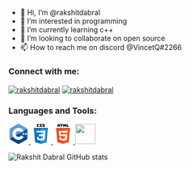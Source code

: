 - 👋 Hi, I’m @rakshitdabral
- 👀 I’m interested in programming
- 🌱 I’m currently learning c++
- 💞️ I’m looking to collaborate on open source
- 📫 How to reach me on discord @VincetQ#2266



<h3 align="left">Connect with me:</h3>
<p align="left">
<a href="https://www.hackerrank.com/rakshitdabral1" target="blank"><img align="center" src="https://raw.githubusercontent.com/rahuldkjain/github-profile-readme-generator/master/src/images/icons/Social/hackerrank.svg" alt="rakshitdabral" height="30" width="40" /></a>
<a href="https://www.leetcode.com/rakshitdabral" target="blank"><img align="center" src="https://raw.githubusercontent.com/rahuldkjain/github-profile-readme-generator/master/src/images/icons/Social/leet-code.svg" alt="rakshitdabral" height="30" width="40" /></a>
</p>


<h3 align="left">Languages and Tools:</h3>
<p align="left"> <a href="https://www.w3schools.com/cpp/" target="_blank" rel="noreferrer"> <img src="https://raw.githubusercontent.com/devicons/devicon/master/icons/cplusplus/cplusplus-original.svg" alt="cplusplus" width="40" height="40"/> </a> <a href="https://www.w3schools.com/css/" target="_blank" rel="noreferrer"> <img src="https://raw.githubusercontent.com/devicons/devicon/master/icons/css3/css3-original-wordmark.svg" alt="css3" width="40" height="40"/> </a> <a href="https://www.w3.org/html/" target="_blank" rel="noreferrer"> <img src="https://raw.githubusercontent.com/devicons/devicon/master/icons/html5/html5-original-wordmark.svg" alt="html5" width="40" height="40"/> </a>
<a href="https://www.w3.org/html/" target="_blank" rel="noreferrer"> 
            <img src="https://cdn.jsdelivr.net/gh/devicons/devicon/icons/visualstudio/visualstudio-plain.svg" width="40" height="40" />
           </a></p>


<!---
rakshitdabral/rakshitdabral is a ✨ special ✨ repository because its `README.md` (this file) appears on your GitHub profile.
You can click the Preview link to take a look at your changes.
--->
![Rakshit Dabral GitHub stats](https://github-readme-stats.vercel.app/api?username=rakshitdabral&show_icons=true&theme=radical)
